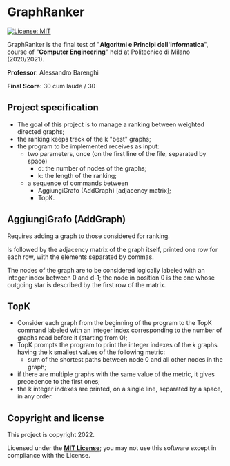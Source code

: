 <h1>GraphRanker</h1>

[![License: MIT][license-image]][license]

GraphRanker is the final test of "**Algoritmi e Principi dell'Informatica**", course of "**Computer Engineering**" held at Politecnico di Milano (2020/2021).

**Professor**: Alessandro Barenghi

**Final Score**: 30 cum laude / 30

<h2>Project specification</h2>

- The goal of this project is to manage a ranking between weighted directed graphs;
- the ranking keeps track of the k "best" graphs;
- the program to be implemented receives as input:
    - two parameters, once (on the first line of the file, separated by space)
        - d: the number of nodes of the graphs;
        - k: the length of the ranking;
    - a sequence of commands between
        - AggiungiGrafo (AddGraph) [adjacency matrix];
        - TopK.

<h2>AggiungiGrafo (AddGraph)</h2>

Requires adding a graph to those considered for ranking. 

Is followed by the adjacency matrix of the graph itself, printed one row for each row, with the elements separated by commas.

The nodes of the graph are to be considered logically labeled with an integer index between 0 and d-1; the node in position 0 is the one whose outgoing star is described by the first row of the matrix.

<h2>TopK</h2>

- Consider each graph from the beginning of the program to the TopK command labeled with an integer index corresponding to the number of graphs read before it (starting from 0);
- TopK prompts the program to print the integer indexes of the k graphs having the k smallest values of the following metric:
    - sum of the shortest paths between node 0 and all other nodes in the graph;
- if there are multiple graphs with the same value of the metric, it gives precedence to the first ones;
- the k integer indexes are printed, on a single line, separated by a space, in any order.

<h2>Copyright and license</h2>

This project is copyright 2022.

Licensed under the **[MIT License][license]**; you may not use this software except in compliance with the License.

[license]: https://github.com/christian-confalonieri/GraphRanker-Prova-Finale-API-2020-2021/blob/main/LICENCE
[license-image]: https://img.shields.io/badge/License-MIT-blue.svg
